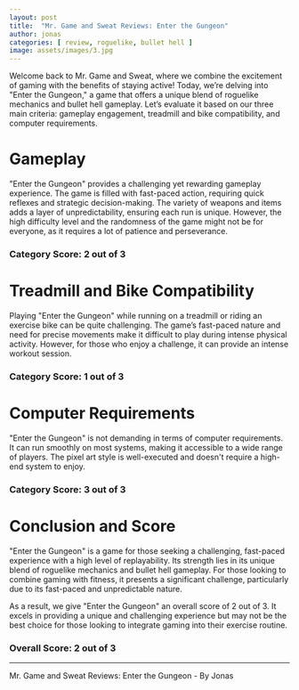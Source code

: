 ```yaml
---
layout: post
title:  "Mr. Game and Sweat Reviews: Enter the Gungeon"
author: jonas
categories: [ review, roguelike, bullet hell ]
image: assets/images/3.jpg
---
```


Welcome back to Mr. Game and Sweat, where we combine the excitement of gaming with the benefits of staying active! Today, we’re delving into "Enter the Gungeon," a game that offers a unique blend of roguelike mechanics and bullet hell gameplay. Let’s evaluate it based on our three main criteria: gameplay engagement, treadmill and bike compatibility, and computer requirements.

# Gameplay

"Enter the Gungeon" provides a challenging yet rewarding gameplay experience. The game is filled with fast-paced action, requiring quick reflexes and strategic decision-making. The variety of weapons and items adds a layer of unpredictability, ensuring each run is unique. However, the high difficulty level and the randomness of the game might not be for everyone, as it requires a lot of patience and perseverance.

### Category Score: 2 out of 3

# Treadmill and Bike Compatibility

Playing "Enter the Gungeon" while running on a treadmill or riding an exercise bike can be quite challenging. The game’s fast-paced nature and need for precise movements make it difficult to play during intense physical activity. However, for those who enjoy a challenge, it can provide an intense workout session.

### Category Score: 1 out of 3

# Computer Requirements

"Enter the Gungeon" is not demanding in terms of computer requirements. It can run smoothly on most systems, making it accessible to a wide range of players. The pixel art style is well-executed and doesn't require a high-end system to enjoy.

### Category Score: 3 out of 3

# Conclusion and Score

"Enter the Gungeon" is a game for those seeking a challenging, fast-paced experience with a high level of replayability. Its strength lies in its unique blend of roguelike mechanics and bullet hell gameplay. For those looking to combine gaming with fitness, it presents a significant challenge, particularly due to its fast-paced and unpredictable nature.

As a result, we give "Enter the Gungeon" an overall score of 2 out of 3. It excels in providing a unique and challenging experience but may not be the best choice for those looking to integrate gaming into their exercise routine.

### Overall Score: 2 out of 3

---

Mr. Game and Sweat Reviews: Enter the Gungeon - By Jonas
